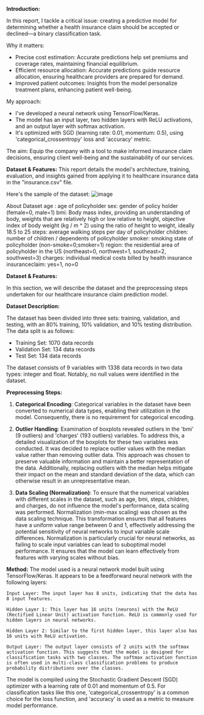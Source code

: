 **Introduction:**

In this report, I tackle a critical issue: creating a predictive model for determining whether a health insurance claim should be accepted or declined—a binary classification task.

Why it matters:
- Precise cost estimation: Accurate predictions help set premiums and coverage rates, maintaining financial equilibrium.
- Efficient resource allocation: Accurate predictions guide resource allocation, ensuring healthcare providers are prepared for demand.
- Improved patient outcomes: Insights from the model personalize treatment plans, enhancing patient well-being.

My approach:
- I've developed a neural network using TensorFlow/Keras.
- The model has an input layer, two hidden layers with ReLU activations, and an output layer with softmax activation.
- It's optimized with SGD (learning rate: 0.01, momentum: 0.5), using 'categorical_crossentropy' loss and 'accuracy' metric.

The aim: Equip the company with a tool to make informed insurance claim decisions, ensuring client well-being and the sustainability of our services.

**Dataset & Features:**
This report details the model's architecture, training, evaluation, and insights gained from applying it to healthcare insurance data in the "insurance.csv" file. 

Here's the sample of the dataset:
![image](https://github.com/laurencia7/IntroToML/assets/91892470/dbb9d215-8091-4a3e-930f-55abad4ab3d4)

About Dataset
age : age of policyholder
sex: gender of policy holder (female=0, male=1)
bmi: Body mass index, providing an understanding of body, weights that are relatively high or low relative to height, objective index of body weight (kg / m ^ 2) using the ratio of height to weight, ideally 18.5 to 25
steps: average walking steps per day of policyholder
children: number of children / dependents of policyholder
smoker: smoking state of policyholder (non-smoke=0;smoker=1)
region: the residential area of policyholder in the US (northeast=0, northwest=1, southeast=2, southwest=3)
charges: individual medical costs billed by health insurance
insuranceclaim: yes=1, no=0

**Dataset & Features:**

In this section, we will describe the dataset and the preprocessing steps undertaken for our healthcare insurance claim prediction model.

**Dataset Description:**

The dataset has been divided into three sets: training, validation, and testing, with an 80% training, 10% validation, and 10% testing distribution. The data split is as follows:

- Training Set: 1070 data records
- Validation Set: 134 data records
- Test Set: 134 data records

The dataset consists of 9 variables with 1338 data records in two data types: integer and float. Notably, no null values were identified in the dataset.

**Preprocessing Steps:**

1. **Categorical Encoding**: Categorical variables in the dataset have been converted to numerical data types, enabling their utilization in the model. Consequently, there is no requirement for categorical encoding.

2. **Outlier Handling**: Examination of boxplots revealed outliers in the 'bmi' (9 outliers) and 'charges' (193 outliers) variables. To address this, a detailed visualization of the boxplots for these two variables was conducted.
It was decided to replace outlier values with the median value rather than removing outlier data. This approach was chosen to preserve valuable information and maintain a better representation of the data. Additionally, replacing outliers with the median helps mitigate their impact on the mean and standard deviation of the data, which can otherwise result in an unrepresentative mean.

3. **Data Scaling (Normalization)**: To ensure that the numerical variables with different scales in the dataset, such as age, bmi, steps, children, and charges, do not influence the model's performance, data scaling was performed. Normalization (min-max scaling) was chosen as the data scaling technique. This transformation ensures that all features have a uniform value range between 0 and 1, effectively addressing the potential sensitivity of neural networks to input variable scale differences.
Normalization is particularly crucial for neural networks, as failing to scale input variables can lead to suboptimal model performance. It ensures that the model can learn effectively from features with varying scales without bias.

**Method:**
The model used is a neural network model built using TensorFlow/Keras. It appears to be a feedforward neural network with the following layers:

    Input Layer: The input layer has 8 units, indicating that the data has 8 input features.

    Hidden Layer 1: This layer has 16 units (neurons) with the ReLU (Rectified Linear Unit) activation function. ReLU is commonly used for hidden layers in neural networks.

    Hidden Layer 2: Similar to the first hidden layer, this layer also has 16 units with ReLU activation.

    Output Layer: The output layer consists of 2 units with the softmax activation function. This suggests that the model is designed for classification tasks with two classes. The softmax activation function is often used in multi-class classification problems to produce probability distributions over the classes.

The model is compiled using the Stochastic Gradient Descent (SGD) optimizer with a learning rate of 0.01 and momentum of 0.5. For classification tasks like this one, 'categorical_crossentropy' is a common choice for the loss function, and 'accuracy' is used as a metric to measure model performance.

